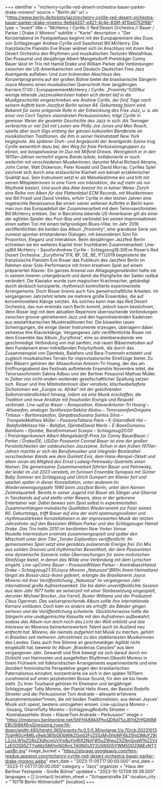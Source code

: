 +++
identifier = "mchenry-cyrille-red-desert-orchestra-bauer-parker-drake-moreno"
source = "Berlin.de"
url = "https://www.berlin.de/tickets/jazz/mchenry-cyrille-red-desert-orchestra-bauer-parker-drake-moreno-9e6d4207-e421-4c4e-839f-4f10e0752f88/"
type = "event"
title = "McHenry / Cyrille // Red Desert Orchestra // Bauer / Parker / Drake // Moreno"
subtitle = "Karte"
description = "Der Konzertabend im Festspielhaus beginnt mit der Europapremiere des Duos von Schlagzeuger Andrew Cyrille und Saxofonist Bill McHenry. Die französische Pianistin Eve Risser widmet sich im Anschluss mit ihrem Red Desert Orchestra den Rhythmen und musikalischen Texturen Westafrikas. Der Posaunist und diesjährige Albert-Mangelsdorff-Preisträger Conny Bauer lässt im Trio mit Hamid Drake und William Parker alte Verbindungen zwischen der US-Amerikanischen und Deutsch-Deutschen Free Jazz Avantgarde aufleben. Und zum krönenden Abschluss des Konzertprogramms auf der großen Bühne bietet die brasilianische Sängerin Joyce Moreno einen musikalischen Querschnitt ihrer langjährigen Karriere.17:00 / EuropapremiereMcHenry / Cyrille: „Proximity“(US)Nur wenige lebende Jazzmusiker*innen haben sich derart tief in die Musikgeschichte eingeschrieben wie Andrew Cyrille, der fünf Tage nach seinem Auftritt beim Jazzfest Berlin seinen 84. Geburtstag feiern wird. Bekannt für seine prägende Rolle in der Entwicklung des Free Jazz, u. a. als einer von Cecil Taylors visionärsten Perkussionisten, trägt Cyrille in gewisser Weise die gesamte Geschichte des Jazz in sich: Als Teenager verbrachte er viel Zeit mit Leuten wie Philly Joe Jones und Max Roach, spielte aber auch Gigs entlang der ganzen kulturellen Bandbreite an musikalischen Traditionen, die ihm in seiner Heimatstadt New York begegnete. Als späterer Dreh- und Angelpunkt der Avantgarde-Szene trug Cyrille wesentlich dazu bei, den Weg für freie Perkussionsgruppen zu ebnen, wie beispielswiese im Duo mit Milford Graves. Wenngleich er in den 1970er-Jahren vermehrt eigene Bands leitete, kollaborierte er auch weiterhin mit verschiedenen Musiker*innen, darunter Muhal Richard Abrams, John Carter, Walt Dickerson, Peter Kowald und David Murray. Cyrilles Spiel zeichnet sich durch eine erstaunliche Klarheit von beinah erzählerischer Qualität aus. Sein Instrument setzt er als Melodiestimme ein und tritt mit seinen Mitspieler*innen in eine Form von Interaktion, die auf mehr als nur Rhythmik basiert. Und auch das Alter bremst ihn in keiner Weise: Durch eine Reihe von Alben für das Plattenlabel ECM Records, mit Musiker*innen wie Bill Frisell und David Virelles, erfuhr Cyrille in den letzten Jahren eine regelrechte Renaissance.Bei einem seiner seltenen Auftritte in Berlin kann man nun das Europadebüt der Zusammenarbeit mit dem Tenorsaxofonisten Bill McHenry erleben. Der in Barcelona lebende US-Amerikaner gilt als einer der agilsten Spieler des Post-Bop und verbindet bei seinen Improvisationen einen satten Ton mit einem tiefgründigen Blues-Vibe. Im Jahr 2016 veröffentlichten die beiden das Album „Proximity“, eine grandiose Serie von zumeist spontan entstandenen Dialogen, mit besonderem Sinn für Proportion, Eleganz und Interaktion. Beim diesjährigen Jazzfest Berlin schreiben sie ein weiteres Kapitel ihrer fruchtbaren Zusammenarbeit. Line-upBill McHenry – SaxofonAndrew Cyrille – Schlagzeug18:30Eve Risser’s Red Desert Orchestra: „Eurythmia“(FR, BF, DE, BE, PT)2019 begeisterte die französische Pianistin Eve Risser das Publikum des Jazzfest Berlin im Rahmen einer Solo-Performance mit ihrem kreativen Spiel auf einem präparierten Klavier: Ein ganzes Arsenal von Alltagsgegenständen hatte sie in seinem Inneren untergebracht und damit die Klangfarbe der Saiten radikal verändert. Die Klaviatur wurde zum magischen Krachmacher, gebändigt durch akribisch konzipierte, rhythmisch kontrollierte experimentelle Arrangements. Doch Risser brennt auch fürs gemeinschaftliche Arbeiten. Im vergangenen Jahrzehnt leitete sie mehrere große Ensembles, die auf konventionellere Klänge setzten. Als solches kann man das Red Desert Orchestra, das nun erstmals nach Berlin kommt, jedoch kaum bezeichnen, denn Risser legt mit dem aktuellen Repertoire überraschende Verbindungen zwischen groove-getriebenem Jazz und den hypnotisierenden Kadenzen aus westafrikanischen Musiktraditionen frei. Die bisweilen rauen Schwingungen, die einige dieser Instrumente erzeugen, überlagern dabei zeitweise ihre Klavierklänge. Vergangenes Jahr veröffentlichte Risser mit dem Ensemble das Album „Eurythmia“, eine so atemberaubende wie geschmeidige Verbindung von mal sanften, mal rauen Bläsermelodien auf dem Fundament einer mitreißenden Polyrhythmik, die durch das Zusammenspiel von Djembés, Balafons und Bara-Trommeln entsteht und zugleich musikalisches Terrain für improvisatorische Streifzüge bietet. Zu den Bläsern gehören der Altsaxofonist Antonin-Tri Hoang, der das am Eröffnungsabend des Festivals auftretende Ensemble Novembre leitet, die Tenorsaxofonistin Sakina Adbou und der Berliner Posaunist Mathias Müller. In Zeiten von nicht-enden-wollender gesellschaftlicher Spaltung setzen sich  Risser und ihre Mitstreiter*innen über veraltete, klischeebehaftete Dichotomien wie „Europa vs. Afrika“ mit der gebührenden Selbstverständlichkeit hinweg, indem sie eine Musik erschaffen, die Tradition und neue Ansätze mit freudvoller Energie und Respekt verbindet. Line-upEve Risser – Komposition, KlavierAntonin-Tri Hoang – Altsaxofon, analoger SynthesizerSakina Abdou – TenorsaxofonGrégoire Tirtiaux – Baritonsaxofon, QarqabasSusana Santos Silva – TrompeteMathias Müller – PosauneTatiana Paris – E-GitarreBelli Hié – BalafonMélissa Hié – Balafon, DjembéDavid Merlo – E-BassOumarou Bambara – Djembé, BaraEmmanuel Scarpa – Schlagzeug20:00 / Preisträgerkonzert Albert-Mangelsdorff-Preis für Conny BauerBauer / Parker / Drake(DE, US)Der Posaunist Conrad Bauer ist eine der großen Persönlichkeiten der ostdeutschen Jazzszene. Schon in den frühen 1970er-Jahren machte er sich als Berufsmusiker und integraler Bestandteil verschiedener Bands wie dem Quintett Exis, dem Hans-Rempel-Oktett und allem voran als Mitglied des Ernst-Ludwig-Petrowsky-Quartetts einen Namen. Die gemeinsame Zusammenarbeit führten Bauer und Petrowsky, der leider im Juli 2023 verstarb, im furiosen Ensemble Synopsis mit Günter Baby Sommer am Schlagzeug und Ulrich Gumpert am Klavier fort und spielten später in dieser Konstellation, unter anderem im Wiedervereinigungsjahr 1990 beim Jazzfest Berlin, unter dem Namen Zentralquartett. Bereits in seiner Jugend trat Bauer als Sänger und Gitarrist in Tanzbands auf und stellte unter Beweis, dass er der geborene Entertainer war. Dabei bewies sein Spiel selbst in experimentellen Zusammenhängen melodische Qualitäten.Wiedervereint zur Feier seines 80. Geburtstags, trifft Bauer auf eine der wohl spannungsvollsten und rhythmusstärksten Konstellationen in der improvisierten Musik der letzten Jahrzehnte: auf den Bassisten William Parker und den Schlagzeuger Hamid Drake. Das Trio hatte 2010 im berühmten New Yorker Venue Roulette Intermedium erstmals zusammengespielt und später den Mitschnitt unter dem Titel „Tender Exploration veröffentlicht. Ihr gemeinsames Spiel setzt eine geradezu pulsierende Energie frei: Ein Mix aus soliden Grooves und rhythmischer Beseeltheit, der dem Posaunisten eine dynamische Szenerie voller Überraschungen für seine motivischen Streifzüge bietet, in denen das Wilde eine Verbindung mit dem Lyrischen eingeht. Line-upConny Bauer – PosauneWilliam Parker – KontrabassHamid Drake – Schlagzeug21:30Joyce Moreno „Natureza“(BR)In ihrem Heimatland längst als Bossa-Jazz-Ikone gefeiert, erlangte die Brasilianerin Joyce Moreno mit ihrer Veröffentlichung „Natureza“ im vergangenen Jahr international große Aufmerksamkeit. Die bis dahin unveröffentlichte Session aus dem Jahr 1977 hatte sie seinerzeit mit einer Starbesetzung eingespielt, darunter Michael Brecker, Joe Farrell, Buster Williams und der Produzent Claus Ogerman. Das vielversprechende Album sollte ihre internationale Karriere einläuten. Doch kam es anders als erhofft: die Bänder gingen verloren und die Veröffentlichung scheiterte. Glücklicherweise hatte die Sängerin eine unabgemischte Kassette mit den Aufnahmen aufbewahrt, sodass das Album nun doch noch das Licht der Welt erblickt und das Interesse an Morenos bemerkenswertem Talent auch im Ausland neu entfacht hat. Moreno, die niemals aufgehört hat Musik zu machen, gehört in Brasilien seit mehreren Jahrzehnten zu den etabliertesten Musiker*innen des Landes. Dass auch ihre Stimme an geschmeidiger Agilität nicht eingebüßt hat, beweist ihr Album „Brasileiras Canções“ aus dem vergangenen Jahr. Gewandt und flink bewegt sie sich darauf durch ein Dickicht von Harmonien und ausgefeilten Rhythmen.Obwohl Moreno in ihrem Frühwerk mit folkloristischen Arrangements experimentierte und eine dezidiert feministische Perspektive gegen den brasilianischen Paternalismus einnahm, konzentrierte sie sich in den späten 1970ern zunehmend auf einen jazzbetonten Bossa-Sound, für den sie bis heute steht. Zu ihrer Tourband gehören ihr Ehemann und langjähriger Schlagzeuger Tutty Moreno, der Pianist Helio Alves, der Bassist Rodolfo Stroeter und der Perkussionist Tom Andrade – allesamt erfahrene Ausnahmemusiker*innen, die mit beiden Traditionslinien, aus denen Joyces’ Musik sich speist, bestens umzugehen wissen. Line-upJoyce Moreno – Gesang, GitarreTutty Moreno – SchlagzeugRodolfo Stroeter – KontrabassHelio Alves – KlavierTom Andrade – Perkussion"
image = "https://imgproxy.berlinonline.net/ShFHA89AXPhoQD6d7SzJBYdZHfQWB8EBUSt8jkf6rsQ/resizing_type:fill-down/width:480/height:360/gravity:fp:0.5:0.38/enlarge:1/q:70/cb:2023101311/aHR0cHM6Ly9wb3B1bGEtbWlkZGxld2FyZS5zMy5hbWF6b25hd3MuY29tL2JvLW1pZGRsZXdhcmUvYm8uYmRlX2NoYW5uZWwuZXZlbnQvaW1hZ2VzLzE0OS85ZTYwMzI5Mi1mNGRmLTA0NGUtY2U5NS05YWM5ODZjMjEyNTYuanBn.jpg"
image_bucket = "https://storage.googleapis.com/fem-readup.appspot.com/mchenry-cyrille-red-desert-orchestra-bauer-parker-drake-moreno.webp"
start_date = "2023-11-05T17:00:00.000"
end_date = "2023-11-05T17:00:00.000"
category = "Jazz"
organizer = "Haus der Berliner Festspiele - Große Bühne"
updated = "2023-10-13T09:39:38.000"
languages = []
[contact]
location_street = "Schaperstraße 24"
location_city = " 10719 Berlin-Wilmersdorf"
[location]
+++